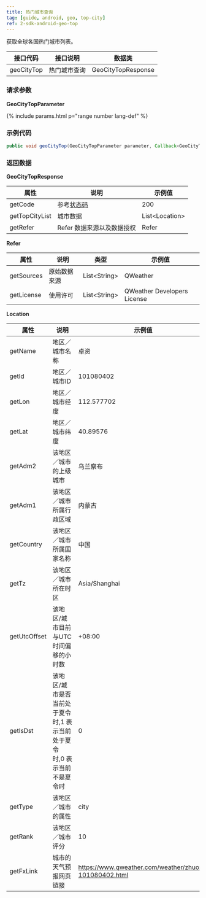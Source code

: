 ```yaml
---
title: 热门城市查询
tag: [guide, android, geo, top-city]
ref: 2-sdk-android-geo-top
---
```


获取全球各国热门城市列表。

| 接口代码| 接口说明           | 数据类  |
| ------------ | ------------- | ------- |
| geoCityTop | 热门城市查询  | GeoCityTopResponse |

### 请求参数

**GeoCityTopParameter**

{% include params.html p="range number lang-def" %}

### 示例代码

```java
public void geoCityTop(GeoCityTopParameter parameter, Callback<GeoCityTopResponse> callback);
```

### 返回数据

**GeoCityTopResponse**

| 属性            | 说明     | 示例值                   |
| --------------- | -------- | ------------------------ |
| getCode         | 参考[状态码](/docs/resource/status-code/)  | 200  |
| getTopCityList | 城市数据 | List&lt;Location&gt; |
| getRefer         | Refer 数据来源以及数据授权 | Refer  |


**Refer**

| 属性        | 说明        | 类型                | 示例值        |
| ---------- | ----------- | ------------------ | ------------ |
| getSources | 原始数据来源  | List&lt;String&gt; | QWeather     |
| getLicense | 使用许可     | List&lt;String&gt; | QWeather Developers License |


**Location**

| 属性         | 说明                                                                    | 示例值               |
| ------------ | ------------------------------------------------------------- | -------------------- |
| getName      | 地区／城市名称                                                          | 卓资                 |
| getId        | 地区／城市ID                                                            | 101080402            |
| getLon       | 地区／城市经度                                                          | 112.577702           |
| getLat       | 地区／城市纬度                                                          | 40.89576             |
| getAdm2      | 该地区／城市的上级城市                                                  | 乌兰察布             |
| getAdm1      | 该地区／城市所属行政区域                                                | 内蒙古               |
| getCountry   | 该地区／城市所属国家名称                                                | 中国                 |
| getTz        | 该地区／城市所在时区                                                    | Asia/Shanghai       |
| getUtcOffset | 该地区/城市目前与UTC时间偏移的小时数                                    | +08:00               |
| getIsDst     | 该地区/城市是否当前处于夏令时,1 表示当前处于夏令时,0 表示当前不是夏令时      | 0                    |
| getType      | 该地区／城市的属性                                                      | city                 |
| getRank      | 该地区／城市评分                                                        | 10                   |
| getFxLink    | 城市的天气预报网页链接                                                  | https://www.qweather.com/weather/zhuozi-101080402.html |

